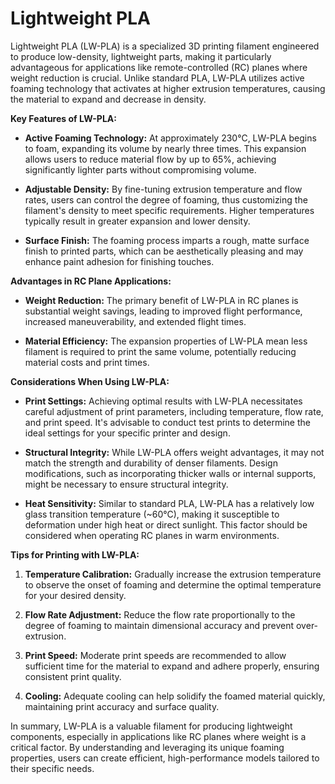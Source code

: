 # Lightweight PLA

Lightweight PLA (LW-PLA) is a specialized 3D printing filament engineered to produce low-density, lightweight parts, making it particularly advantageous for applications like remote-controlled (RC) planes where weight reduction is crucial. Unlike standard PLA, LW-PLA utilizes active foaming technology that activates at higher extrusion temperatures, causing the material to expand and decrease in density.

**Key Features of LW-PLA:**

- **Active Foaming Technology:** At approximately 230°C, LW-PLA begins to foam, expanding its volume by nearly three times. This expansion allows users to reduce material flow by up to 65%, achieving significantly lighter parts without compromising volume. 

- **Adjustable Density:** By fine-tuning extrusion temperature and flow rates, users can control the degree of foaming, thus customizing the filament's density to meet specific requirements. Higher temperatures typically result in greater expansion and lower density. 

- **Surface Finish:** The foaming process imparts a rough, matte surface finish to printed parts, which can be aesthetically pleasing and may enhance paint adhesion for finishing touches. 

**Advantages in RC Plane Applications:**

- **Weight Reduction:** The primary benefit of LW-PLA in RC planes is substantial weight savings, leading to improved flight performance, increased maneuverability, and extended flight times. 

- **Material Efficiency:** The expansion properties of LW-PLA mean less filament is required to print the same volume, potentially reducing material costs and print times. 

**Considerations When Using LW-PLA:**

- **Print Settings:** Achieving optimal results with LW-PLA necessitates careful adjustment of print parameters, including temperature, flow rate, and print speed. It's advisable to conduct test prints to determine the ideal settings for your specific printer and design. 

- **Structural Integrity:** While LW-PLA offers weight advantages, it may not match the strength and durability of denser filaments. Design modifications, such as incorporating thicker walls or internal supports, might be necessary to ensure structural integrity. 

- **Heat Sensitivity:** Similar to standard PLA, LW-PLA has a relatively low glass transition temperature (~60°C), making it susceptible to deformation under high heat or direct sunlight. This factor should be considered when operating RC planes in warm environments. 

**Tips for Printing with LW-PLA:**

1. **Temperature Calibration:** Gradually increase the extrusion temperature to observe the onset of foaming and determine the optimal temperature for your desired density. 

2. **Flow Rate Adjustment:** Reduce the flow rate proportionally to the degree of foaming to maintain dimensional accuracy and prevent over-extrusion. 

3. **Print Speed:** Moderate print speeds are recommended to allow sufficient time for the material to expand and adhere properly, ensuring consistent print quality. 

4. **Cooling:** Adequate cooling can help solidify the foamed material quickly, maintaining print accuracy and surface quality. 

In summary, LW-PLA is a valuable filament for producing lightweight components, especially in applications like RC planes where weight is a critical factor. By understanding and leveraging its unique foaming properties, users can create efficient, high-performance models tailored to their specific needs.

